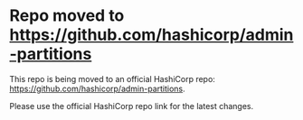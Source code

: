 # Repo moved to https://github.com/hashicorp/admin-partitions

This repo is being moved to an official HashiCorp repo: https://github.com/hashicorp/admin-partitions.

Please use the official HashiCorp repo link for the latest changes.
